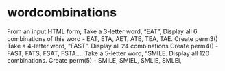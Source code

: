 # wordcombinations
From an input HTML form, Take a 3-letter word, “EAT”, Display all 6 combinations of this word - EAT, ETA, AET, ATE, TEA, TAE. Create perm3() Take a 4-letter word, “FAST”. Display all 24 combinations Create perm4() - FAST, FATS, FSAT, FSTA…. Take a 5-letter word, “SMILE. Display all 120 combinations. Create perm(5) - SMILE, SMIEL, SMLIE, SMLEI,
